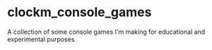 # clockm_console_games
A collection of some console games I'm making for educational and experimental purposes
